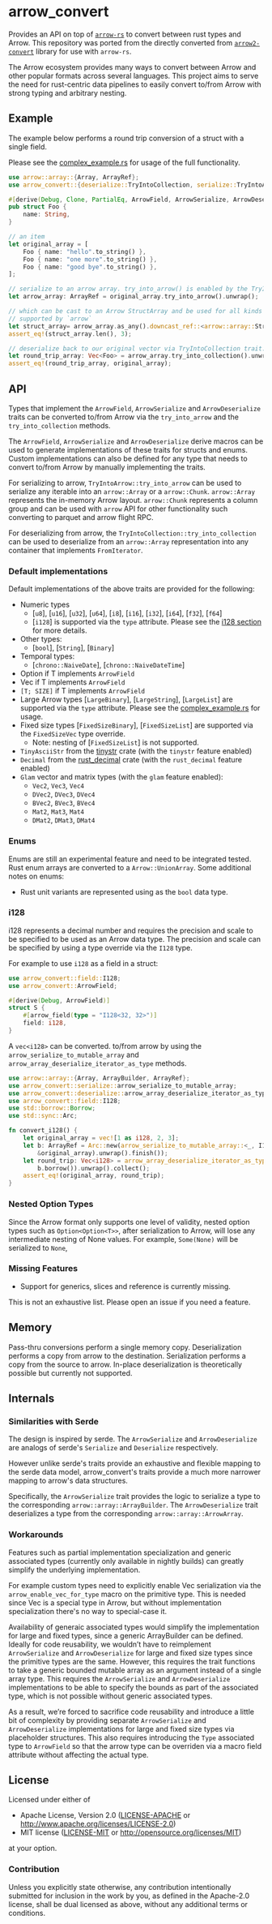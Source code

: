 # arrow_convert

Provides an API on top of [`arrow-rs`](https://github.com/apache/arrow-rs) to convert between rust types and Arrow. This repository was ported from the directly converted from [`arrow2-convert`](https://github.com/DataEngineeringLabs/arrow2-convert) library for use with `arrow-rs`.

The Arrow ecosystem provides many ways to convert between Arrow and other popular formats across several languages. This project aims to serve the need for rust-centric data pipelines to easily convert to/from Arrow with strong typing and arbitrary nesting.

## Example

The example below performs a round trip conversion of a struct with a single field. 

Please see the [complex_example.rs](https://github.com/Swoorup/arrow-convert/blob/main/arrow_convert/tests/complex_example.rs) for usage of the full functionality.

```rust
use arrow::array::{Array, ArrayRef};
use arrow_convert::{deserialize::TryIntoCollection, serialize::TryIntoArrow, ArrowField, ArrowSerialize, ArrowDeserialize};

#[derive(Debug, Clone, PartialEq, ArrowField, ArrowSerialize, ArrowDeserialize)]
pub struct Foo {
    name: String,
}

// an item
let original_array = [
    Foo { name: "hello".to_string() },
    Foo { name: "one more".to_string() },
    Foo { name: "good bye".to_string() },
];

// serialize to an arrow array. try_into_arrow() is enabled by the TryIntoArrow trait
let arrow_array: ArrayRef = original_array.try_into_arrow().unwrap();

// which can be cast to an Arrow StructArray and be used for all kinds of IPC, FFI, etc.
// supported by `arrow`
let struct_array= arrow_array.as_any().downcast_ref::<arrow::array::StructArray>().unwrap();
assert_eq!(struct_array.len(), 3);

// deserialize back to our original vector via TryIntoCollection trait.
let round_trip_array: Vec<Foo> = arrow_array.try_into_collection().unwrap();
assert_eq!(round_trip_array, original_array);
```

## API

Types that implement the `ArrowField`, `ArrowSerialize` and `ArrowDeserialize` traits can be converted to/from Arrow via the `try_into_arrow` and the `try_into_collection` methods. 

The `ArrowField`, `ArrowSerialize` and `ArrowDeserialize` derive macros can be used to generate implementations of these traits for structs and enums. Custom implementations can also be defined for any type that needs to convert to/from Arrow by manually implementing the traits.

For serializing to arrow, `TryIntoArrow::try_into_arrow` can be used to serialize any iterable into an `arrow::Array` or a `arrow::Chunk`.  `arrow::Array` represents the in-memory Arrow layout. `arrow::Chunk` represents a column group and can be used with `arrow` API for other functionality such converting to parquet and arrow flight RPC.

For deserializing from arrow, the `TryIntoCollection::try_into_collection` can be used to deserialize from an `arrow::Array` representation into any container that implements `FromIterator`.

### Default implementations

Default implementations of the above traits are provided for the following:

- Numeric types
    - [`u8`], [`u16`], [`u32`], [`u64`], [`i8`], [`i16`], [`i32`], [`i64`], [`f32`], [`f64`]
    - [`i128`] is supported via the `type` attribute. Please see the [i128 section](#i128) for more details.
- Other types: 
    - [`bool`], [`String`], [`Binary`]
- Temporal types: 
    - [`chrono::NaiveDate`], [`chrono::NaiveDateTime`]
- Option<T> if T implements `ArrowField`
- Vec<T> if T implements `ArrowField`
- `[T; SIZE]` if T implements `ArrowField`
- Large Arrow types [`LargeBinary`], [`LargeString`], [`LargeList`] are supported via the `type` attribute. Please see the [complex_example.rs](./arrow_convert/tests/complex_example.rs) for usage.
- Fixed size types [`FixedSizeBinary`], [`FixedSizeList`] are supported via the `FixedSizeVec` type override.
    - Note: nesting of [`FixedSizeList`] is not supported.
- `TinyAsciiStr` from the [tinystr](https://github.com/zbraniecki/tinystr) crate (with the `tinystr` feature enabled)
- `Decimal` from the [rust_decimal](https://github.com/paupino/rust-decimal) crate (with the `rust_decimal` feature enabled)
- `Glam` vector and matrix types (with the `glam` feature enabled):
    - `Vec2`, `Vec3`, `Vec4`
    - `DVec2`, `DVec3`, `DVec4`
    - `BVec2`, `BVec3`, `BVec4`
    - `Mat2`, `Mat3`, `Mat4`
    - `DMat2`, `DMat3`, `DMat4`

### Enums

Enums are still an experimental feature and need to be integrated tested. Rust enum arrays are converted to a `Arrow::UnionArray`. Some additional notes on enums:

- Rust unit variants are represented using as the `bool` data type.

### i128

i128 represents a decimal number and requires the precision and scale to be specified to be used as an Arrow data type. The precision and scale can be specified by using a type override via the `I128` type. 

For example to use `i128` as a field in a struct:

```rust
use arrow_convert::field::I128;
use arrow_convert::ArrowField;

#[derive(Debug, ArrowField)]
struct S {
    #[arrow_field(type = "I128<32, 32>")]
    field: i128,
}
```

A `vec<i128>` can be converted. to/from arrow by using the `arrow_serialize_to_mutable_array` and `arrow_array_deserialize_iterator_as_type` methods. 

```rust
use arrow::array::{Array, ArrayBuilder, ArrayRef};
use arrow_convert::serialize::arrow_serialize_to_mutable_array;
use arrow_convert::deserialize::arrow_array_deserialize_iterator_as_type;
use arrow_convert::field::I128;
use std::borrow::Borrow;
use std::sync::Arc;

fn convert_i128() {
    let original_array = vec![1 as i128, 2, 3];
    let b: ArrayRef = Arc::new(arrow_serialize_to_mutable_array::<_, I128<32,32>, _>(
        &original_array).unwrap().finish());
    let round_trip: Vec<i128> = arrow_array_deserialize_iterator_as_type::<_, I128<32,32>>(
        b.borrow()).unwrap().collect();
    assert_eq!(original_array, round_trip);
}

```
### Nested Option Types

Since the Arrow format only supports one level of validity, nested option types such as `Option<Option<T>>`, after serialization to Arrow, will lose any intermediate nesting of None values. For example, `Some(None)` will be serialized to `None`, 

### Missing Features

- Support for generics, slices and reference is currently missing.

This is not an exhaustive list. Please open an issue if you need a feature.
## Memory

Pass-thru conversions perform a single memory copy. Deserialization performs a copy from arrow to the destination. Serialization performs a copy from the source to arrow. In-place deserialization is theoretically possible but currently not supported.

## Internals

### Similarities with Serde

The design is inspired by serde. The `ArrowSerialize` and `ArrowDeserialize` are analogs of serde's `Serialize` and `Deserialize` respectively.

However unlike serde's traits provide an exhaustive and flexible mapping to the serde data model, arrow_convert's traits provide a much more narrower mapping to arrow's data structures.

Specifically, the `ArrowSerialize` trait provides the logic to serialize a type to the corresponding `arrow::array::ArrayBuilder`. The `ArrowDeserialize` trait deserializes a type from the corresponding `arrow::array::ArrowArray`. 

### Workarounds

Features such as partial implementation specialization and generic associated types (currently only available in nightly builds) can greatly simplify the underlying implementation.

For example custom types need to explicitly enable Vec<T> serialization via the `arrow_enable_vec_for_type` macro on the primitive type. This is needed since Vec<u8> is a special type in Arrow, but without implementation specialization there's no way to special-case it.

Availability of generaic associated types would simplify the implementation for large and fixed types, since a generic ArrayBuilder can be defined. Ideally for code reusability, we wouldn’t have to reimplement `ArrowSerialize` and `ArrowDeserialize` for large and fixed size types since the primitive types are the same. However, this requires the trait functions to take a generic bounded mutable array as an argument instead of a single array type. This requires the `ArrowSerialize` and `ArrowDeserialize` implementations to be able to specify the bounds as part of the associated type, which is not possible without generic associated types.

As a result, we’re forced to sacrifice code reusability and introduce a little bit of complexity by providing separate `ArrowSerialize` and `ArrowDeserialize` implementations for large and fixed size types via placeholder structures. This also requires introducing the `Type` associated type to `ArrowField` so that the arrow type can be overriden via a macro field attribute without affecting the actual type.

## License

Licensed under either of

 * Apache License, Version 2.0 ([LICENSE-APACHE](LICENSE-APACHE) or http://www.apache.org/licenses/LICENSE-2.0)
 * MIT license ([LICENSE-MIT](LICENSE-MIT) or http://opensource.org/licenses/MIT)

at your option.

### Contribution

Unless you explicitly state otherwise, any contribution intentionally submitted for inclusion in the work by you, as defined in the Apache-2.0 license, shall be dual licensed as above, without any additional terms or conditions.
